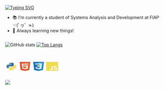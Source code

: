 [![Typing SVG](https://readme-typing-svg.demolab.com?font=Fira+Code&pause=1000&color=18F6F7&width=435&lines=%F0%9F%91%8B+Hi+there!+I'm+Roberto+Gaudeoso;%F0%9F%A4%98+Welcome+to+my+profile!%F0%9F%98%81)](https://git.io/typing-svg)

-   📚 I’m currently a student of Systems Analysis and Development at FIAP ☜(ﾟヮﾟ ☜)
-   🚀 Always learning new things!

##

![GitHub stats](https://github-readme-stats.vercel.app/api?username=RobGaudeoso&hide=stars&&show_icons=true&theme=highcontrast)
[![Top Langs](https://github-readme-stats.vercel.app/api/top-langs/?username=RobGaudeoso&theme=highcontrast&layout=compact)](https://github.com/anuraghazra/github-readme-stats)

##

<div style="display: inline_block"><br>
  <img align="center" alt="Rob-Python" height="30" width="40" src="https://raw.githubusercontent.com/devicons/devicon/master/icons/python/python-original.svg">
  <img align="center" alt="Rob-HTML" height="30" width="40" src="https://raw.githubusercontent.com/devicons/devicon/master/icons/html5/html5-original.svg">
  <img align="center" alt="Rob-CSS" height="30" width="40" src="https://raw.githubusercontent.com/devicons/devicon/master/icons/css3/css3-original.svg">
  <img align="center" alt="Rob-Js" height="30" width="40" src="https://raw.githubusercontent.com/devicons/devicon/master/icons/javascript/javascript-plain.svg">
</div>

##

 <div> 
  <a href="https://www.linkedin.com/in/roberto-gaudeoso/" target="_blank"><img src="https://img.shields.io/badge/-LinkedIn-%230077B5?style=for-the-badge&logo=linkedin&logoColor=white" target="_blank"></a>   
</div>
